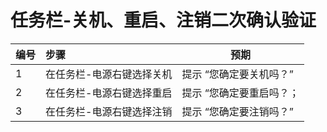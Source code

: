 # 任务栏-关机、重启、注销二次确认验证

| 编号 | 步骤                                         | 预期                 |
| ---- | :------------------------------------------- | -------------------- |
| 1    | 在任务栏-电源右键选择关机 | 提示 “您确定要关机吗？” |
| 2    | 在任务栏-电源右键选择重启 | 提示 “您确定要重启吗？； |
| 3    | 在任务栏-电源右键选择注销 | 提示 “您确定要注销吗？”|
